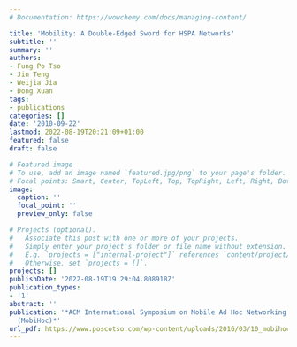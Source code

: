 ```yaml
---
# Documentation: https://wowchemy.com/docs/managing-content/

title: 'Mobility: A Double-Edged Sword for HSPA Networks'
subtitle: ''
summary: ''
authors:
- Fung Po Tso
- Jin Teng
- Weijia Jia
- Dong Xuan
tags:
- publications
categories: []
date: '2010-09-22'
lastmod: 2022-08-19T20:21:09+01:00
featured: false
draft: false

# Featured image
# To use, add an image named `featured.jpg/png` to your page's folder.
# Focal points: Smart, Center, TopLeft, Top, TopRight, Left, Right, BottomLeft, Bottom, BottomRight.
image:
  caption: ''
  focal_point: ''
  preview_only: false

# Projects (optional).
#   Associate this post with one or more of your projects.
#   Simply enter your project's folder or file name without extension.
#   E.g. `projects = ["internal-project"]` references `content/project/deep-learning/index.md`.
#   Otherwise, set `projects = []`.
projects: []
publishDate: '2022-08-19T19:29:04.808918Z'
publication_types:
- '1'
abstract: ''
publication: '*ACM International Symposium on Mobile Ad Hoc Networking and Computing
  (MobiHoc)*'
url_pdf: https://www.poscotso.com/wp-content/uploads/2016/03/10_mobihoc_ttjx.pdf
---
```


